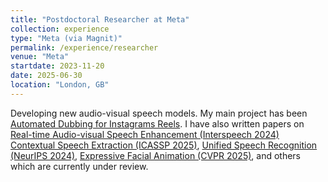 ```yaml
---
title: "Postdoctoral Researcher at Meta"
collection: experience
type: "Meta (via Magnit)"
permalink: /experience/researcher
venue: "Meta"
startdate: 2023-11-20
date: 2025-06-30
location: "London, GB"
---
```


Developing new audio-visual speech models. My main project has been [Automated Dubbing for Instagrams Reels](https://www.linkedin.com/posts/r-mira_metaconnect-activity-7247958649015300097-V0pD?utm_source=share&utm_medium=member_desktop&rcm=ACoAACSp3PQBdN14IwYCrssMeDvL1eKhsWJkjKA). I have also written papers on [Real-time Audio-visual Speech Enhancement (Interspeech 2024)](/publications/rt-la-voce) [Contextual Speech Extraction (ICASSP 2025)](/publications/cse), [Unified Speech Recognition (NeurIPS 2024)](/publications/usr), [Expressive Facial Animation (CVPR 2025)](/_publications/keyface), and others which are currently under review. 